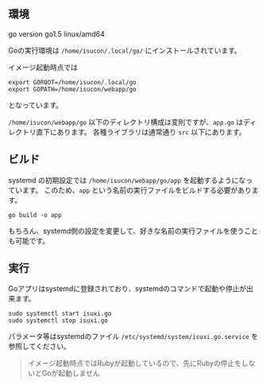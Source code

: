 ## 環境

go version go1.5 linux/amd64

Goの実行環境は `/home/isucon/.local/go/` にインストールされています。

イメージ起動時点では

```
export GOROOT=/home/isucon/.local/go
export GOPATH=/home/isucon/webapp/go
```

となっています。

`/home/isucon/webapp/go` 以下のディレクトリ構成は変則ですが、`app.go` はディレクトリ直下にあります。
各種ライブラリは通常通り `src` 以下にあります。


## ビルド

systemd の初期設定では `/home/isucon/webapp/go/app` を起動するようになっています。
このため、`app` という名前の実行ファイルをビルドする必要があります。

```
go build -o app
```

もちろん、systemd側の設定を変更して、好きな名前の実行ファイルを使うことも可能です。



## 実行

Goアプリはsystemdに登録されており、systemdのコマンドで起動や停止が出来ます。

```
sudo systemctl start isuxi.go
sudo systemctl stop isuxi.go
```

パラメータ等はsystemdのファイル `/etc/systemd/system/isuxi.go.service` を参照してください。

> イメージ起動時点ではRubyが起動しているので、先にRubyの停止をしないとGoが起動しません
